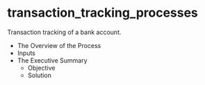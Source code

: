 # transaction_tracking_processes
Transaction tracking of a bank account.
- The Overview of the Process
- Inputs
- The Executive Summary
   - Objective
   - Solution
